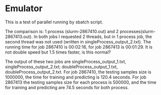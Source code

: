 # Emulator
This is a test of parallel running by sbatch script.

The comparison is: 1 process (slurm-2867410.out) and 2 processes(slurm-2867413.out). In both jobs I requested 2 threads, but in 1 process job, the second thread was not used (written in singleProcess_output_2.txt). 
The running time for job 2867410 is 00:02:16, for job 2867413 is 00:01:29. It is not double speed but 1.5 times faster, is this normal?

The output of these two jobs are singleProcess_output_1.txt, singleProcess_output_2.txt; doubleProcess_output_1.txt, doubleProcess_output_2.txt.
For job 2867410, the testing samples size is 1000000, the time for training and predicting is 120.4 seconds. For job 2867413 the testing samples size for each process is 500000, and the time for training and predicting are 74.5 seconds for both process.
